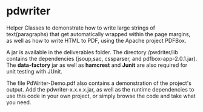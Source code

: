 # pdwriter
Helper Classes to demonstrate how to write large strings of text(paragraphs) that get automatically wrapped within the page margins, as well as how to write HTML to PDF, using the Apache project PDFBox.

A jar is available in the deliverables folder. The directory /pwdriter/lib contains the dependencies (jsoup,sac, cssparser, and pdfbox-app-2.0.1.jar).  The **data-factory** jar  as well as **hamcrest** and **Junit** are also required for unit testing with JUnit.

The file PdWriter-Demo.pdf also contains a demonstration of the project's output.  Add the pdwriter-x.x.x.x.jar, as well as the runtime dependencies to use this code in your own project, or simply browse the code and take what you need.
